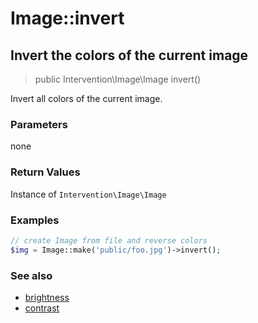 # Image::invert
## Invert the colors of the current image

> public Intervention\Image\Image invert()

Invert all colors of the current image.

### Parameters

none

### Return Values
Instance of `Intervention\Image\Image`

### Examples

```php
// create Image from file and reverse colors
$img = Image::make('public/foo.jpg')->invert();
```

### See also

- [brightness](/v2/api/brightness)
- [contrast](/v2/api/contrast)
